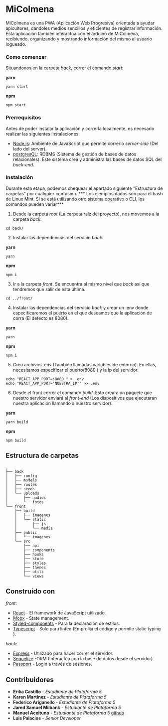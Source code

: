 # MiColmena

MiColmena es una PWA (Aplicación Web Progresiva) orientada a ayudar apicultores, dándoles medios sencillos y eficientes de registrar información. Esta aplicación también interactua con el arduino de MiColmena, recibiendo, organizando y mostrando información del mismo al usuario logueado.

### Como comenzar

Situandonos en la carpeta *back*, correr el comando *start*: 

**yarn**
```
yarn start
```
**npm**
```
npm start
```

### Prerrequisitos

Antes de poder instalar la aplicación y correrla localmente, es necesario realizar las siguientes instalaciones: 

  * [Node.js](https://nodejs.org/es/download/): Ambiente de JavaScript que permite correrlo *server-side* (Del lado del server).
  * [postgresQL](https://www.postgresql.org/): 	RDBMS (Sistema de gestión de bases de datos relacionales). Este sistema crea y administra las bases de datos SQL del *back-end*.
  

### Instalación

Durante esta etapa, podemos chequear el apartado siguiente "Estructura de carpetas" por cualquier confusión.
*** Los ejemplos dados son para el bash de Linux Mint. Si se está utilizando otro sistema operativo o CLI, los comandos pueden variar***

1. Desde la carpeta *root* (La carpeta raíz del proyecto), nos movemos a la carpeta *back*. 

```
cd back/
```

2. Instalar las dependencias del servicio *back*.

**yarn**
```
yarn
```
**npm**
```
npm i
```

3. Ir a la carpeta *front*. Se encuentra al mismo nivel que *back* así que tendremos que salir de esta última.
```
cd ../front/
```
4. Instalar las dependencias del servicio *back* y crear un .env donde especificaremos el puerto en el que deseamos que la aplicación de corra (El defecto es 8080).

**yarn**
```
yarn 
```
**npm**
```
npm i
``` 
5. Crea archivos .env (También llamadas variables de entorno). En ellas, necesitamos especificar el puerto(8080 ) y la ip del servidor.

```
echo "REACT_APP_PORT=:8080 " > .env
echo "REACT_APP_PORT='NUESTRA_IP'" >> .env
```
6. Desde el front correr el comando *build*. Esto creara un paquete que nuestro servidor enviará al *front-end* (Los dispositivos que ejecutaran nuestra aplicación llamando a nuestro servidor).

**yarn**
```
yarn build
```
**npm**
```
npm build
```

## Estructura de carpetas
```
.
├── back
│   ├── config
│   ├── models
│   ├── routes
│   ├── seeds
│   └── uploads
│       ├── audios
│       └── fotos
└── front
    ├── build
    │   ├── imagenes
    │   └── static
    │       ├── js
    │       └── media
    ├── public
    │   └── imagenes
    └── src
        ├── api
        ├── components
        ├── hooks
        ├── store
        ├── styles
        ├── themes
        ├── utils
        └── views

```

## Construido con
*front*: 
* [React](https://es.reactjs.org/) - El framework de JavaScript utilizado.
* [Mobx](https://mobx.js.org/README.html) - State management.
* [Styled-components](https://www.styled-components.com/) - Para la declaración de estilos.
* [Typescript](https://www.typescriptlang.org/) - Solo para linteo (Emprolija el código y permite static typing ). 

*back*: 
* [Express](https://expressjs.com/es/) - Utilizado para hacer correr el servidor.
* [Sequelize](https://sequelize.org/) -ORM (Interactúa con la base de datos desde el servidor)
* [Passport](http://www.passportjs.org/) - Login a través de sesiones.

## Contribuidores

* **Erika Castillo** - *Estudiante de Plataforma 5*
* **Karen Martinez** - *Estudiante de Plataforma 5*
* **Federico Ariganello** - *Estudiante de Plataforma 5*
* **Jared Samuel Milbank** - *Estudiante de Plataforma 5*
* **Manuel Aceituno** - *Estudiante de Plataforma 5* [github](https://github.com/Acemanu412)
* **Luis Palacios** - *Senior Developer* 

